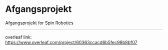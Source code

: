 # Afgangsprojekt
Afgangsprojekt for Spin Robotics
________________________________

overleaf link:
https://www.overleaf.com/project/60363ccacd6b5fec98b8bf07
